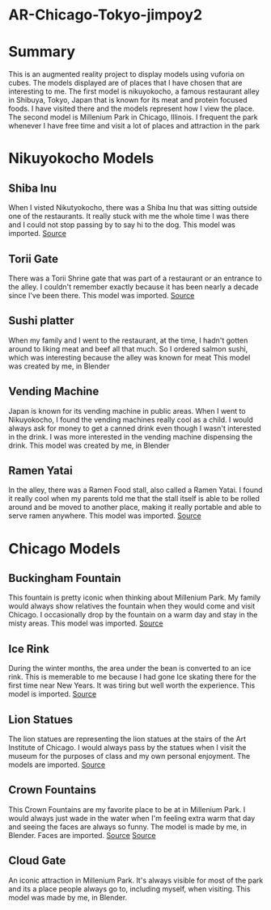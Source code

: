 # AR-Chicago-Tokyo-jimpoy2

# Summary
This is an augmented reality project to display models using vuforia on cubes. The models displayed are of places that I have chosen that are interesting to me.
The first model is nikuyokocho, a famous restaurant alley in Shibuya, Tokyo, Japan that is known for its meat and protein focused foods. I have visited there and the models represent how I view the place.
The second model is Millenium Park in Chicago, Illinois. I frequent the park whenever I have free time and visit a lot of places and attraction in the park

# Nikuyokocho Models

## Shiba Inu
When I visted Nikutyokocho, there was a Shiba Inu that was sitting outside one of the restaurants. It really stuck with me the whole time I was there and I could not stop passing by to say hi to the dog.
This model was imported.
[Source](https://sketchfab.com/3d-models/ramen-yatai-26b5306f70df4848a7b740f8f3287613)

## Torii Gate
There was a Torii Shrine gate that was part of a restaurant or an entrance to the alley. I couldn't remember exactly because it has been nearly a decade since I've been there.
This model was imported.
[Source](https://sketchfab.com/3d-models/torii-shrine-gate-8f38974652dd4c219cbca04a89053df8)

## Sushi platter
When my family and I went to the restaurant, at the time, I hadn't gotten around to liking meat and beef all that much. So I ordered salmon sushi, which was interesting because the alley was known for meat
This model was created by me, in Blender

## Vending Machine
Japan is known for its vending machine in public areas. When I went to Nikuyokocho, I found the vending machines really cool as a child. I would always ask for money to get a canned drink even though I wasn't interested in the drink. I was more interested in the vending machine dispensing the drink.
This model was created by me, in Blender

## Ramen Yatai
In the alley, there was a Ramen Food stall, also called a Ramen Yatai. I found it really cool when my parents told me that the stall itself is able to be rolled around and be moved to another place, making it really portable and able to serve ramen anywhere.
This model was imported.
[Source](https://sketchfab.com/3d-models/animated-dog-shiba-inu-9abfce885a834399b2c3ccaed51cd474)

# Chicago Models

## Buckingham Fountain
This fountain is pretty iconic when thinking about Millenium Park. My family would always show relatives the fountain when they would come and visit Chicago. I occasionally drop by the fountain on a warm day and stay in the misty areas.
This model was imported.
[Source](https://3dwarehouse.sketchup.com/model/392a1d0e5e09e546748f485b6f6b4b32/Buckingham-Fountain)

## Ice Rink
During the winter months, the area under the bean is converted to an ice rink. This is memerable to me because I had gone Ice skating there for the first time near New Years. It was tiring but well worth the experience.
This model is imported.
[Source](https://sketchfab.com/3d-models/ice-rink-9aeda1c44f9945a280678f63bf9e09b2)

## Lion Statues
The lion statues are representing the lion statues at the stairs of the Art Institute of Chicago. I would always pass by the statues when I visit the museum for the purposes of class and my own personal enjoyment.
The models are imported.
[Source](https://sketchfab.com/3d-models/lion-statue-9abb1020ee34465cab478616ece693ac)

## Crown Fountains
This Crown Fountains are my favorite place to be at in Millenium Park. I would always just wade in the water when I'm feeling extra warm that day and seeing the faces are always so funny.
The model is made by me, in Blender.
Faces are imported.
[Source](https://www.istockphoto.com/photo/living-that-urban-life-gm1165314750-320608703?phrase=smile)
[Source](https://www.istockphoto.com/photo/cheerful-indian-girl-standing-at-home-office-looking-at-camera-gm1198252595-342388444?phrase=smile)

## Cloud Gate
An iconic attraction in Millenium Park. It's always visible for most of the park and its a place people always go to, including myself, when visiting.
This model was made by me, in Blender.
